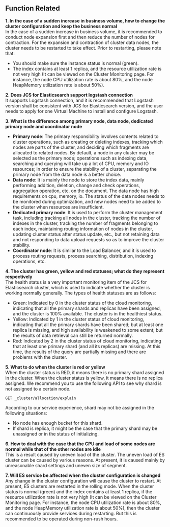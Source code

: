## Function Related

**1. In the case of a sudden increase in business volume, how to change the cluster configuration and keep the business normal**</br>
In the case of a sudden increase in business volume, it is recommended to conduct node expansion first and then reduce the number of nodes for contraction. For the expansion and contraction of cluster data nodes, the cluster needs to be restarted to take effect. Prior to restarting, please note that:</br>
- You should make sure the instance status is normal (green).</br>
- The index contains at least 1 replica, and the resource utilization rate is not very high (It can be viewed on the Cluster Monitoring page. For instance, the node CPU utilization rate is about 80%, and the node HeapMemory utilization rate is about 50%).</br>

**2. Does JCS for Elasticsearch support logstash connection**</br>
It supports Logstash connection, and it is recommended that Logstash version shall be consistent with JCS for Elasticsearch version, and the user needs to apply for one Virtual Machine to install and configure Logstash.</br>

**3. What is the difference among primary node, data node, dedicated primary node and coordinator node**</br>
 - **Primary node**: The primary responsibility involves contents related to cluster operations, such as creating or deleting indexes, tracking which nodes are parts of the cluster, and deciding which fragments are allocated to related nodes. By default, a node in any cluster may be selected as the primary node; operations such as indexing data, searching and querying will take up a lot of CPU, memory and IO resources; in order to ensure the stability of a cluster, separating the primary node from the data node is a better choice.</br>
 - **Data node**: It is mainly the node to store the index data, mainly performing addition, deletion, change and check operations, aggregation operation, etc. on the document. The data node has high requirements on cpu, memory, io. The status of the data nodes needs to be monitored during optimization, and new nodes need to be added to the cluster when resources are insufficient.</br>
 - **Dedicated primary node**: It is used to perform the cluster management task, including tracking all nodes in the cluster, tracking the number of indexes in the cluster, tracking the number of fragments belonging to each index, maintaining routing information of nodes in the cluster, updating cluster status after status update, etc., but not retaining data and not responding to data upload requests so as to improve the cluster stability.</br>
 - **Coordinator node**: It is similar to the Load Balancer, and it is used to process routing requests, process searching, distribution, indexing operations, etc.</br>
 
 **4. The cluster has green, yellow and red statuses; what do they represent respectively**</br>
The health status is a very important monitoring item of the JCS for Elasticsearch cluster, which is used to indicate whether the cluster is working normally generally. The types of health statuses are as follows:</br>

* Green: Indicated by 0 in the cluster status of the cloud monitoring, indicating that all the primary shards and replicas have been assigned, and the cluster is 100% available. The cluster is in the healthiest status. </br>
* Yellow: Indicated by 1 in the cluster status of cloud monitoring, indicating that all the primary shards have been shared; but at least one replica is missing, and high availability is weakened to some extent; but the results of data retrieval can still be returned normally. </br>
* Red: Indicated by 2 in the cluster status of cloud monitoring, indicating that at least one primary shard (and all its replicas) are missing. At this time, the results of the query are partially missing and there are problems with the cluster. </br>

**5. What to do when the cluster is red or yellow**</br>
When the cluster status is RED, it means there is no primary shard assigned in the cluster. When the cluster status is yellow, it means there is no replica assigned. We recommend you to use the following API to see why shard is not assigned to a certain node.</br>
```
GET _cluster/allocation/explain
```
According to our service experience, shard may not be assigned in the following situations:</br>
- No node has enough bucket for this shard.</br>
- If shard is replica, it might be the case that the primary shard may be unassigned or in the status of initializing.</br>

**6. How to deal with the case that the CPU and load of some nodes are normal while that of the other nodes are idle**</br>
This is a result caused by uneven load of the cluster. The uneven load of ES cluster can be caused by various reasons. At present, it is caused mainly by unreasonable shard settings and uneven size of segment.</br>

**7. Will ES service be affected when the cluster configuration is changed**</br>
Any change in the cluster configuration will cause the cluster to restart. At present, ES clusters are restarted in the rolling mode. When the cluster status is normal (green) and the index contains at least 1 replica, if the resource utilization rate is not very high (It can be viewed on the Cluster Monitoring page. For instance, the node CPU utilization rate is about 80%, and the node HeapMemory utilization rate is about 50%), then the cluster can continuously provide services during restarting. But this is recommended to be operated during non-rush hours.</br>





